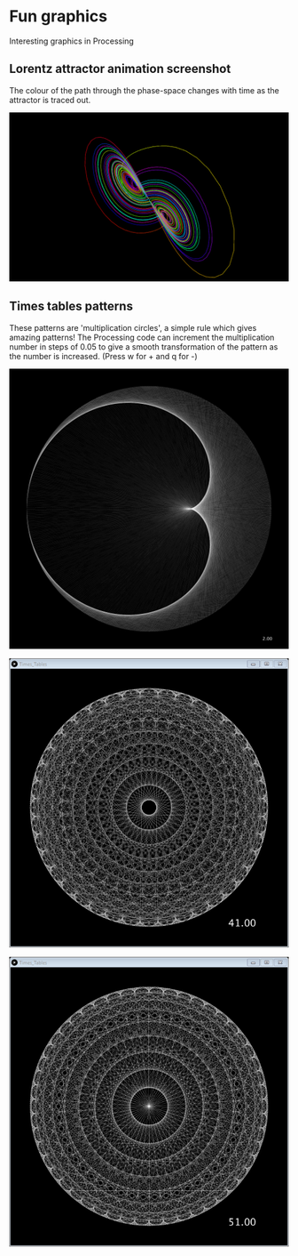 # Fun graphics
Interesting graphics in Processing

## Lorentz attractor animation screenshot
The colour of the path through the phase-space changes with time as the attractor is traced out.

![alt text](https://github.com/J-Leetch/Fun-graphics/blob/master/lorentz_attractor.png)

## Times tables patterns
These patterns are 'multiplication circles', a simple rule which gives amazing patterns! The Processing code can increment the multiplication number in steps of 0.05 to give a smooth transformation of the pattern as the number is increased. (Press w for + and q for -)

![alt text](https://github.com/J-Leetch/Fun-graphics/blob/master/tt_0001.png)

![alt text](https://github.com/J-Leetch/Fun-graphics/blob/master/41%20times%20table.png)

![alt text](https://github.com/J-Leetch/Fun-graphics/blob/master/51%20times%20table.png)



